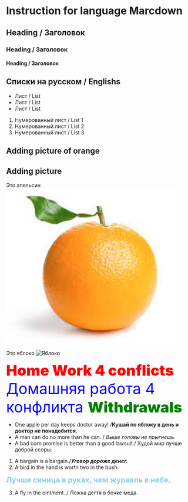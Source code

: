 # Instruction for language Marcdown
## Heading / Заголовок
### Heading / Заголовок
#### Heading / Заголовок


## Списки на русском / Englishs
* Лист / List
* Лист / List
* Лист / List
1. Нумерованный лист / List 1
2. Нумерованный лист / List 2
3. Нумерованный лист / List 3

## Adding picture of orange


## Adding picture

Это апельсин
![Orange](Orange.png)

Это яблоко
![Яблоко](apple.png)


<span style="color:red;font-weight:1000;font-size:40px">
Home Work 4 conflicts
</span>

<span style=color:blue;font-weight:1001;font-size:41px>
Домашняя работа 4 конфликта
</span>

<span style="color:green;font-weight:1000;font-size:40px">
Withdrawals 
</span>

* One apple per day keeps doctor away! /**Кушай по яблоку в день и доктор не понадобится.**
* A man can do no more than he can. / *Выше головы не прыгнешь.*
* A bad corn promise is better than a good lawsuit./ Худой мир лучше доброй ссоры.
1. A bargain is a bargain./***Уговор дороже денег.***
2. A bird in the hand is worth two in the bush. 

<span style="color:skyblue;font-weight:700;font-size:20px">Лучше синица в руках, чем журавль в небе.</span>

3. A fly in the ointment. / Ложка дегтя в бочке меда.














